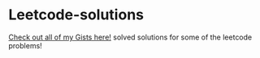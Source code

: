 # Leetcode-solutions
[Check out all of my Gists here!](https://www.gist.github.com)
solved solutions for some of the leetcode problems!
